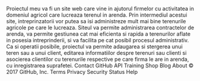 Proiectul meu va fi un site web care vine in ajutorul firmelor cu activitatea in domeniul agricol care lucreaza terenul in arenda. Prin intermediul acestui site, intreprinzatorii vor putea sa isi administreze mult mai bine terenurile agricole pe care le lucreaza.
Siteul va permite administrarea contractelor de arenda, va permite gestiunea cat mai eficienta si rapida a terenurilor aflate in posesia intreprinderii, si va facilita pe cat posibil procesul administrativ.
Ca si operatii posibile, proiectul va permite adaugarea si stergerea unui teren sau a unui client, editarea informatiilor despre terenuri sau clienti si asocierea clientilor cu terenurile respective pe care firma le are in arenda, cu inregistrarea suprafetei.
Contact GitHub API Training Shop Blog About
© 2017 GitHub, Inc. Terms Privacy Security Status Help